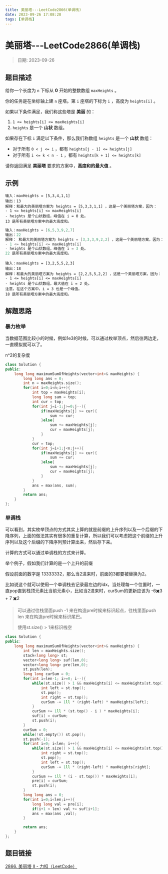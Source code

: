 ```yaml
---
title: 美丽塔---LeetCode2866(单调栈)
date: 2023-09-26 17:08:28
tags: [单调栈]
---
```

# 美丽塔---LeetCode2866(单调栈)
> 日期: 2023-09-26

## 题目描述

给你一个长度为 `n` 下标从 **0** 开始的整数数组 `maxHeights` 。

你的任务是在坐标轴上建 `n` 座塔。第 `i` 座塔的下标为 `i` ，高度为 `heights[i]` 。

如果以下条件满足，我们称这些塔是 **美丽** 的：

1. `1 <= heights[i] <= maxHeights[i]`
2. `heights` 是一个 **山状** 数组。

如果存在下标 `i` 满足以下条件，那么我们称数组 `heights` 是一个 **山状** 数组：

- 对于所有 `0 < j <= i` ，都有 `heights[j - 1] <= heights[j]`
- 对于所有 `i <= k < n - 1` ，都有 `heights[k + 1] <= heights[k]`

请你返回满足 **美丽塔** 要求的方案中，**高度和的最大值** 。

## 示例

```
输入：maxHeights = [5,3,4,1,1]
输出：13
解释：和最大的美丽塔方案为 heights = [5,3,3,1,1] ，这是一个美丽塔方案，因为：
- 1 <= heights[i] <= maxHeights[i]  
- heights 是个山状数组，峰值在 i = 0 处。
13 是所有美丽塔方案中的最大高度和。
```

```cpp
输入：maxHeights = [6,5,3,9,2,7]
输出：22
解释： 和最大的美丽塔方案为 heights = [3,3,3,9,2,2] ，这是一个美丽塔方案，因为：
- 1 <= heights[i] <= maxHeights[i]
- heights 是个山状数组，峰值在 i = 3 处。
22 是所有美丽塔方案中的最大高度和。
```

```
输入：maxHeights = [3,2,5,5,2,3]
输出：18
解释：和最大的美丽塔方案为 heights = [2,2,5,5,2,2] ，这是一个美丽塔方案，因为：
- 1 <= heights[i] <= maxHeights[i]
- heights 是个山状数组，最大值在 i = 2 处。
注意，在这个方案中，i = 3 也是一个峰值。
18 是所有美丽塔方案中的最大高度和。
```

## 解题思路

### 暴力枚举

当数据范围比较小的时候，例如1e3的时候，可以通过枚举顶点，然后往两边走，一直模拟就可以了。

n^2的复杂度

```cpp
class Solution {
public:
    long long maximumSumOfHeights(vector<int>& maxHeights) {
        long long ans = 0;
        int n = maxHeights.size();
        for(int i=0;i<n;i++){
            int top = maxHeights[i];
            long long sum = top;
            int cur = top;
            for(int j=i-1;j>=0;j--){
                if(maxHeights[j] >= cur){
                    sum += cur;
                }else{
                    sum += maxHeights[j];
                    cur = maxHeights[j];
                }
            }
            cur = top;
            for(int j=i+1;j<n;j++){
                if(maxHeights[j] >= cur){
                    sum += cur;
                }else{
                    sum += maxHeights[j];
                    cur = maxHeights[j];
                }
            }
            ans = max(ans, sum);
        }
        return ans;
    }
};
```



### 单调栈

可以看到，其实枚举顶点的方式其实上算的就是前缀的上升序列以及一个后缀的下降序列，上面的做法其实有很多的重复计算，所以我们可以考虑把这个前缀的上升序列以及这个后缀的下降序列预计算出来，然后存下来。

计算的方式可以通过单调栈的方式来计算。

举个例子，假如我们计算的是一个上升的前缀

假设前面的数字是 13333332，那么当2进来时，前面的3都要被替换为2。

比如说这个就可以使用一个单调栈去记录最左边的idx，当处理每一个位置时，一直pop直到栈顶元素比当前元素小，比如当2进来时，curSum的更新应该为 -6✖️3 + 7 ✖️2

> 可以通过往栈里面push -1 来在构造pre时候来标识起点，往栈里面push len 来在构造pre时候来标识尾巴。
>
> 使用st.size() > 1来标识栈空

```cpp
class Solution {
public:
    long long maximumSumOfHeights(vector<int>& maxHeights) {
        int len = maxHeights.size();
        stack<long long> st;
        vector<long long> suf(len,0);
        vector<long long> pre(len,0);
        st.push(len);
        long long curSum = 0;
        for(int i=len-1; i>=0; i--){
            while(st.size() > 1 && maxHeights[i] <= maxHeights[st.top()]){
                int left = st.top();
                st.pop();
                int right = st.top();
                curSum -= 1ll * (right-left) * maxHeights[left];
            }
            curSum += 1ll * (st.top() - i ) * maxHeights[i];
            suf[i] = curSum;
            st.push(i);
        }
        curSum = 0;
        while(!st.empty()) st.pop();
        st.push(-1);
        for(int i=0; i<len; i++){
            while(st.size() > 1 && maxHeights[i] <= maxHeights[st.top()]){
                int right = st.top();
                st.pop();
                int left = st.top();
                curSum -= 1ll * (right-left) * maxHeights[right];
            }
            curSum += 1ll * (i - st.top()) * maxHeights[i];
            pre[i] = curSum;
            st.push(i);
        }
        long long ans = 0;
        for(int i=0;i<len;i++){
            long long val = pre[i];
            if(i+1 < len) val += suf[i+1];
            ans = max(ans ,val);
        }

        return ans;
    }
};
```









## 题目链接

[2866. 美丽塔 II - 力扣（LeetCode）](https://leetcode.cn/problems/beautiful-towers-ii/description/)